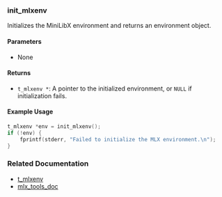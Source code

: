 ### init_mlxenv
Initializes the MiniLibX environment and returns an environment object.

#### Parameters
- None

#### Returns
- `t_mlxenv *`: A pointer to the initialized environment, or `NULL` if initialization fails.

#### Example Usage
```c
t_mlxenv *env = init_mlxenv();
if (!env) {
    fprintf(stderr, "Failed to initialize the MLX environment.\n");
}
```

### Related Documentation
- [t_mlxenv](./t_mlxenv.md)
- [mlx_tools_doc](./mlx-tools-doc.md)

